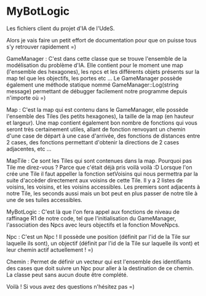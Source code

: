 # MyBotLogic
Les fichiers client du projet d'IA de l'UdeS.


Alors je vais faire un petit effort de documentation pour que on puisse tous s'y retrouver rapidement =)

GameManager : C'est dans cette classe que se trouve l'ensemble de la modélisation du problème d'IA.
Elle contient pour le moment une map (l'ensemble des hexagones), les npcs et les différents objets présents sur la map tel que les objectifs, les portes etc ...
Le GameManager possède également une méthode statique nommé GameManager::Log(string message) permettant de débugger facilement notre programme depuis n'importe où =)

Map : C'est la map qui est contenu dans le GameManager, elle possède l'ensemble des Tiles (les petits hexagones), la taille de la map (en hauteur et largeur).
Une map contient également bon nombre de fonctions qui vous seront très certainement utiles, allant de fonction renvoyant un chemin d'une case de départ à une case d'arrivée, des fonctions de distances entre 2 cases, des fonctions permettant d'obtenir la directions de 2 cases adjacentes, etc ...

MapTile : Ce sont les Tiles qui sont contenues dans la map. Pourquoi pas Tile me direz-vous ? Parce que c'était déjà pris voilà voilà :D
Lorsque l'on crée une Tile il faut appeller la fonction setVoisins qui nous permettra par la suite d'accèder directement aux voisins de cette Tile.
Il y a 2 listes de voisins, les voisins, et les voisins accessibles. Les premiers sont adjacents à notre Tile, les seconds aussi mais un bot peut en plus passer de notre tile à une de ses tuiles accessibles.

MyBotLogic : C'est là que l'on fera appel aux fonctions de niveau de raffinage R1 de notre code, tel que l'initialisation du GameManager, l'association des Npcs avec leurs objectifs et la fonction MoveNpcs.

Npc : C'est un Npc ! Il possède une position (définit par l'id de la Tile sur laquelle ils sont), un objectif (définit par l'id de la Tile sur laquelle ils vont) et leur chemin actif actuellement ! =)

Chemin : Permet de définir un vecteur qui est l'ensemble des identifiants des cases que doit suivre un Npc pour aller à la destination de ce chemin.
La classe peut sans aucun doute être complété.

Voilà ! Si vous avez des questions n'hésitez pas =)
